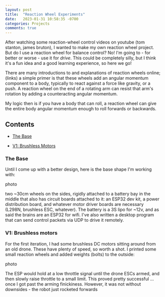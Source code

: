 ```yaml
---
layout: post
title:  "Reaction Wheel Experiments"
date:   2023-01-31 10:58:35 -0700
categories: Projects
comments: true
---
```


After watching some reaction-wheel control videos on youtube (tom stanton, james bruton), I wanted to make my own reaction wheel project. But do I use a reaction wheel for balance control? No! I'm going to - for better or worse - use it for _drive_. This could be completely silly, but I think it's a fun idea and a good learning experience, so here we go!

There are many introductions to and explanations of reaction wheels online; (links) a simple primer is that these wheels add an angular momentum component to a body, typically to react against a force like gravity, or a push. A reaction wheel on the end of a rotating arm can resist that arm's rotation by adding a counteracting angular momentum. 

My logic then is if you have a body that can roll, a reaction wheel can give the entire body angular momentum enough to roll forwards or backwards. 

## Contents
- [The Base](#the-base) 

- [V1: Brushless Motors](#v1:-brushless-motors)


### The Base
Until I come up with a better design, here is the base shape I'm working with:

photo

two ~30cm wheels on the sides, rigidly attached to a battery bay in the middle that also has circuit boards attached to it: an ESP32 dev kit, a power distribution board, and whatever motor driver boards are necessary (L298N, brushless ESC, whatever). The battery is a 3S lipo for ~12v, and as said the brains are an ESP32 for wifi. I've also written a desktop program that can send control packets via UDP to drive it remotely. 

### V1: Brushless motors
For the first iteration, I had some brushless DC motors sitting around from an old drone. These have plenty of speed, so worth a shot. I printed some small reaction wheels and added weights (bolts) to the outside:

photo

The ESP would hold at a low throttle signal until the drone ESCs armed, and then slowly raise throttle to a small limit. This proved pretty successful ... once I got past the arming finickiness. However, it was not without downsides - the robot just rocketed forwards
